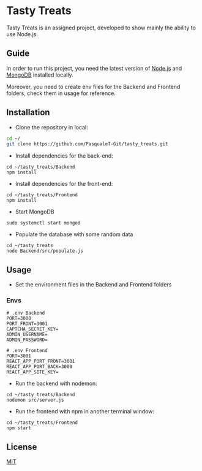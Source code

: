 # Tasty Treats

Tasty Treats is an assigned project, developed to show mainly the ability to use Node.js.

## Guide
In order to run this project, you need the latest version of [Node.js](https://nodejs.org/en/) and [MongoDB](https://www.mongodb.com/try/download/community) installed locally.

Moreover, you need to create env files for the Backend and Frontend folders, check them in usage for reference.

## Installation

- Clone the repository in local:

```bash
cd ~/
git clone https://github.com/PasqualeT-Git/tasty_treats.git
```
- Install dependencies for the back-end:

```
cd ~/tasty_treats/Backend
npm install
```
- Install dependencies for the front-end:
```
cd ~/tasty_treats/Frontend
npm install
```
- Start MongoDB
```
sudo systemctl start mongod 
```
- Populate the database with some random data
```
cd ~/tasty_treats
node Backend/src/populate.js
```


## Usage
- Set the environment files in the Backend and Frontend folders
### Envs
```
# .env Backend
PORT=3000
PORT_FRONT=3001
CAPTCHA_SECRET_KEY=
ADMIN_USERNAME=
ADMIN_PASSWORD=
```

```
# .env Frontend
PORT=3001
REACT_APP_PORT_FRONT=3001
REACT_APP_PORT_BACK=3000
REACT_APP_SITE_KEY=
```

- Run the backend with nodemon:
```
cd ~/tasty_treats/Backend
nodemon src/server.js
```
- Run the frontend with npm in another terminal window:
```
cd ~/tasty_treats/Frontend
npm start
```

## License
[MIT](https://choosealicense.com/licenses/mit/)
